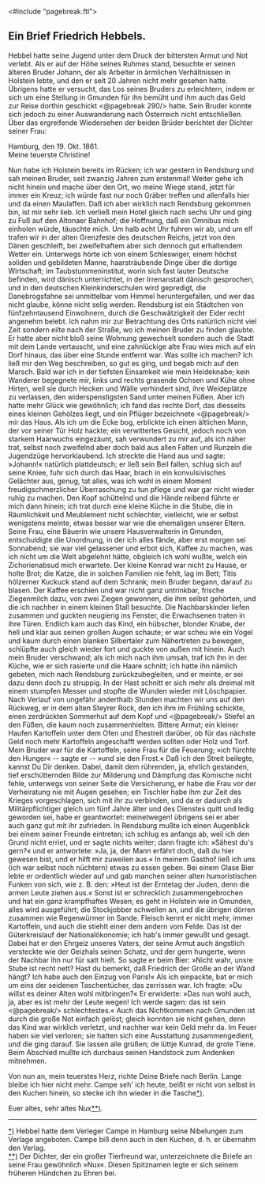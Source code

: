 <#include "pagebreak.ftl">
<h2>Ein Brief Friedrich Hebbels.</h2>

Hebbel hatte seine Jugend unter dem Druck der bittersten Armut
und Not verlebt. Als er auf der Höhe seines Ruhmes stand, besuchte
er seinen älteren Bruder Johann, der als Arbeiter in ärmlichen
Verhältnissen in Holstein lebte, und den er seit 20 Jahren
nicht mehr gesehen hatte. Übrigens hatte er versucht, das Los seines
Bruders zu erleichtern, indem er sich um eine Stellung in Gmunden
für ihn bemüht und ihm auch das Geld zur Reise dorthin geschickt 
\<@pagebreak 290/>
hatte. Sein Bruder konnte sich jedoch zu einer Auswanderung nach
Österreich nicht entschließen. Über das ergreifende Wiedersehen der
beiden Brüder berichtet der Dichter seiner Frau:

<div class="right">Hamburg, den 19. Okt. 1861.</div>

<div class="center">Meine teuerste Christine!</div>

Nun habe ich Holstein bereits im Rücken; ich war gestern in
Rendsburg und sah meinen Bruder, seit zwanzig Jahren zum erstenmal!
Weiter gehe ich nicht hinein und mache über den Ort, wo
meine Wiege stand, jetzt für immer ein Kreuz; ich würde fast nur
noch Gräber treffen und allenfalls hier und da einen Maulaffen.
Daß ich aber wirklich nach Rendsburg gekommen bin, ist mir sehr
lieb. Ich verließ mein Hotel gleich nach sechs Uhr und ging zu Fuß
auf den Altonaer Bahnhof; die Hoffnung, daß ein Omnibus mich
einholen würde, täuschte mich. Um halb acht Uhr fuhren wir ab,
und um elf trafen wir in der alten Grenzfeste des deutschen Reichs,
jetzt von den Dänen geschleift, bei zweifelhaftem aber sich dennoch
gut erhaltendem Wetter ein. Unterwegs hörte ich von einem Schleswiger,
einem höchst soliden und gebildeten Manne, haarsträubende
Dinge über die dortige Wirtschaft; im Taubstummeninstitut, worin
sich fast lauter Deutsche befinden, wird dänisch unterrichtet, in der
Irrenanstalt dänisch gesprochen, und in den deutschen Kleinkinderschulen
wird gepredigt, die Danebrogsfahne sei unmittelbar vom
Himmel heruntergefallen, und wer das nicht glaube, könne nicht
selig werden. Rendsburg ist ein Städtchen von fünfzehntausend Einwohnern,
durch die Geschwätzigkeit der Eider recht angenehm belebt.
Ich nahm mir zur Betrachtung des Orts natürlich nicht viel
Zeit sondern eilte nach der Straße, wo ich meinen Bruder zu finden
glaubte. Er hatte aber nicht bloß seine Wohnung gewechselt sondern
auch die Stadt mit dem Lande vertauscht, und eine zahnlückige alte
Frau wies mich auf ein Dorf hinaus, das über eine Stunde entfernt
war. Was sollte ich machen? Ich ließ mir den Weg beschreiben,
so gut es ging, und begab mich auf den Marsch. Bald war ich in
der tiefsten Einsamkeit wie mein Heideknabe; kein Wanderer begegnete
mir, links und rechts grasende Ochsen und Kühe ohne Hirten,
weil sie durch Hecken und Wälle verhindert sind, ihre Weideplätze
zu verlassen, den widerspenstigsten Sand unter meinen Füßen. Aber
ich hatte mehr Glück wie gewöhnlich; ich fand das rechte Dorf, das
diesseits eines kleinen Gehölzes liegt, und ein Pflüger bezeichnete 
\<@pagebreak/>
mir das Haus. Als ich um die Ecke bog, erblickte ich einen ältlichen
Mann, der vor seiner Tür Holz hackte; ein verwittertes Gesicht, jedoch
noch von starkem Haarwuchs eingezäunt, sah verwundert zu
mir auf, als ich näher trat, selbst noch zweifelnd aber doch bald aus
allen Falten und Runzeln die Jugendzüge hervorklaubend. Ich
streckte die Hand aus und sagte: »Johann!« natürlich plattdeutsch; er
ließ sein Beil fallen, schlug sich auf seine Kniee, fuhr sich durch das
Haar, brach in ein konvulsivisches Gelächter aus, genug, tat alles,
was ich wohl in einem Moment freudigschmerzlicher Überraschung
zu tun pflege und war gar nicht wieder ruhig zu machen. Den
Kopf schüttelnd und die Hände reibend führte er mich dann hinein;
ich trat durch eine kleine Küche in die Stube, die in Räumlichkeit
und Meublement nicht schlechter, vielleicht, wie er selbst wenigstens
meinte, etwas besser war wie die ehemaligen unserer Eltern. Seine
Frau, eine Bäuerin wie unsere Hausverwalterin in Gmunden, entschuldigte
die Unordnung, in der ich alles fände, aber erst morgen
sei Sonnabend; sie war viel gelassener und erbot sich, Kaffee zu
machen, was ich nicht um die Welt abgelehnt hätte, obgleich ich
wohl wußte, welch ein Zichorienabsud mich erwartete. Der kleine
Konrad war nicht zu Hause, er holte Brot; die Katze, die in solchen
Familien nie fehlt, lag im Bett; Titis hölzerner Kuckuck stand auf
dem Schrank; mein Bruder begann, darauf zu blasen. Der Kaffee
erschien und war nicht ganz untrinkbar, frische Ziegenmilch dazu,
von zwei Ziegen gewonnen, die ihm selbst gehörten, und die ich nachher
in einem kleinen Stall besuchte. Die Nachbarskinder liefen zusammen
und guckten neugierig ins Fenster, die Erwachsenen traten
in ihre Türen. Endlich kam auch das Kind, ein hübscher, blonder
Knabe, der hell und klar aus seinen großen Augen schaute; er war
scheu wie ein Vogel und kaum durch einen blanken Silbertaler zum
Nähertreten zu bewegen, schlüpfte auch gleich wieder fort und guckte
von außen mit hinein. Auch mein Bruder verschwand; als ich mich
nach ihm umsah, traf ich ihn in der Küche, wie er sich rasierte und
die Haare schnitt; ich hatte ihn nämlich gebeten, mich nach Rendsburg
zurückzubegleiten, und er meinte, er sei dazu denn doch zu
struppig. In der Hast schnitt er sich mehr als dreimal mit einem
stumpfen Messer und stopfte die Wunden wieder mit Löschpapier.
Nach Verlauf von ungefähr anderthalb Stunden machten wir uns
auf den Rückweg, er in dem alten Steyrer Rock, den ich ihm im
Frühling schickte, einen zerdrückten Sommerhut auf dem Kopf und 
\<@pagebreak/>
Stiefel an den Füßen, die kaum noch zusammenhielten. Bittere
Armut; ein kleiner Haufen Kartoffeln unter dem Ofen und Ehestreit
darüber, ob für das nächste Geld noch mehr Kartoffeln angeschafft
werden sollten oder Holz und Torf. Mein Bruder war
für die Kartoffeln, seine Frau für die Feuerung; »ich fürchte den
Hunger« -- sagte er -- »und sie den Frost.« Daß ich den Streit beilegte,
kannst Du Dir denken. Dabei, damit dem rührenden, ja,
ehrlich gestanden, tief erschütternden Bilde zur Milderung und
Dämpfung das Komische nicht fehle, unterwegs von seiner Seite die
Versicherung, er habe die Frau vor der Verheiratung nie mit Augen
gesehen; ein Tischler habe ihm zur Zeit des Krieges vorgeschlagen,
sich mit ihr zu verbinden, und da er dadurch als Militärpflichtiger
gleich um fünf Jahre älter und des Dienstes quitt und ledig geworden
sei, habe er geantwortet: meinetwegen! übrigens sei er
aber auch ganz gut mit ihr zufrieden. In Rendsburg mußte ich
einen Augenblick bei einem seiner Freunde eintreten; ich schlug es
anfangs ab, weil ich den Grund nicht erriet, und er sagte nichts
weiter; dann fragte ich: »Sähest du's gern?« und er antwortete:
»Ja, ja, der Mann erfährt doch, daß du hier gewesen bist, und er
hilft mir zuweilen aus.« In meinem Gasthof ließ ich uns (ich war
selbst noch nüchtern) etwas zu essen geben. Bei einem Glase Bier lebte
er ordentlich wieder auf und gab manchen seiner alten humoristischen
Funken von sich, wie z. B. den: »Heut ist der Erntetag der Juden,
denn die armen Leute ziehen aus.« Sonst ist er schrecklich zusammengebrochen
und hat ein ganz krampfhaftes Wesen; es geht in Holstein
wie in Gmunden, alles wird ausgeführt; die Stockjobber schwellen
an, und die übrigen dörren zusammen wie Regenwürmer im Sande.
Fleisch kennt er nicht mehr, immer Kartoffeln, und auch die stiehlt
einer dem andern vom Felde. Das ist der Güterkreislauf der
Nationalökonomie; ich hab's immer gewußt und gesagt. Dabei hat
er den Ehrgeiz unseres Vaters, der seine Armut auch ängstlich versteckte
wie der Geizhals seinen Schatz, und der gern hungerte, wenn
der Nachbar ihn nur für satt hielt. So sagte er beim Bier: »Nicht
wahr, unsre Stube ist recht nett? Hast du bemerkt, daß Friedrich
der Große an der Wand hängt? Ich habe auch den Einzug von
Paris!« Als ich einpackte, bat er mich um eins der seidenen Taschentücher,
das zerrissen war. Ich fragte: »Du willst es deiner Alten
wohl mitbringen?« Er erwiderte: »Das nun wohl auch, ja, aber
es ist mehr der Leute wegen! Ich werde sagen: das ist sein 
\<@pagebreak/>
schlechtestes.« Auch das Nichtkommen nach Gmunden ist durch die große
Not einfach gelöst; gleich konnten sie nicht gehen, denn das Kind
war wirklich verletzt, und nachher war kein Geld mehr da. Im Feuer
haben sie viel verloren; sie hatten sich eine Ausstattung zusammengedient,
und die ging darauf. Sie lassen alle grüßen; de lüttje
Kunrad, de grote Tiene. Beim Abschied mußte ich durchaus seinen
Handstock zum Andenken mitnehmen.

Von nun an, mein teuerstes Herz, richte Deine Briefe nach
Berlin. Lange bleibe ich hier nicht mehr. Campe seh' ich heute,
beißt er nicht von selbst in den Kuchen hinein, so stecke ich ihn
wieder in die Tasche<a class="refnote" id="rn1" href="#fn1">*)</a>.

Euer altes, sehr altes Nux<a class="refnote" id="rn2" href="#fn2">**)</a>.

<hr/>

<div class="footnote" id="fn1"><a href="#rn1">*)</a> Hebbel hatte dem Verleger Campe in Hamburg seine Nibelungen zum Verlage angeboten. Campe biß denn auch in den Kuchen, d. h. er übernahm den Verlag.</div>

<div class="footnote" id="fn2"><a href="#rn2">**)</a> Der Dichter, der ein großer Tierfreund war,
unterzeichnete die Briefe an seine Frau gewöhnlich »Nux«.
Diesen Spitznamen legte er sich seinem früheren Hündchen zu Ehren bei.</div>

